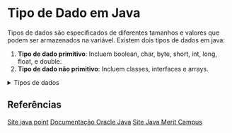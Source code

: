
# Tipo de Dado em Java

Tipos de dados são especificados de diferentes tamanhos e valores que podem ser armazenados na variável. Existem dois tipos de dados em java:

1. **Tipo de dado primitivo**: Incluem boolean, char, byte, short, int, long, float, e double.
2. **Tipo de dado não primitivo**: Incluem classes, interfaces e arrays.

<details>
  <summary> Tipos de dados </summary>  
  
## Tipos de dados primitivos em java
|Tipo |Valores em bytes|Valores                            |
|---  |---            |---                                |
|boolean|1            |**true** ou **false**              |
|char |1              |'\u0000' até '\uFFFF'              |
|byte |1              |-128 até +127                      |
|short|2             |'\u0000' até '\uFFFF'              |
|int  |4             |-2.147.483.648 até +2.147.483.647  |
|long |8             |-9,223,372,036,854,775,808 até 9,223,372,036,854,775,807                    |
|float|4             |-3.402923E+38 até +3.402923E+38  |
|double|8             |-1.79769313E+308 até +1.79769313E+308  |

fonte: [Oracle documentation](https://docs.oracle.com/javase/tutorial/java/nutsandbolts/datatypes.html)

## Exemplo de tipos de dados

<details>
  <summary> Código fonte de alguns exemplos do uso de tipos de dados </summary>  
  
  ``` java
  public static void exemplosVariaveis() {
    	
    	  // Exemplo número inteiro
        int idade = 5;
        // Exemplo número de precisão
        float altura = 1.85f;
        // Exemplo número de precisão dupla (até 15 casas após a virgula)
        double numeroPI = 3.1415926562;
        // Exemplo de do tipo Char
        char umaLetra = 'D';
        // Exemplo de do tipo Char
        boolean souPessoa = true;
        // Exemplo de do tipo Char
        String meuTexto = "Hello";     
                
        // Imprimindo os valores
        System.out.println("Minha idade é " + idade);
        System.out.println("Minha altura é " + altura);
        System.out.println("O numero PI é aproximadamente " + numeroPI);
        System.out.println("Eu sou uma pessoa ? " + souPessoa);
        System.out.println("Um texto qualquer " + meuTexto);
    }
  
  ```
</details>

## Tipo de dado boolean
O tipo de dado boolean é usado para armazenar somente dois possíveis valores: verdadeiro e falso. Este tipo de dado é usado por sinalizadores simples que localizam condições verdadeira/falsa.

Especifica um bit de informação, mas o "tamanho" não pode ser especificado precisamente.

Exemplo:   
``` java 
boolean one = false; 
```

## Tipo de dado byte
É um exemplo de um tipo de dado primitivo. É um inteiro de complemento de dois com assinatura de 8 bits. Sua faixa de valor está entre -128 até 127 (inclusive). Valor mínimo é -128 e o valor máximo é 127. Seu valor padrão é 0 (zero).

O tipo de dado byte é usado para salvar em memória grandes matrizes onde a memória salva é muito requisitada. Isso economiza espaço porque um byte é quatro vezes menor que um número inteiro. Também pode ser usado no lugar de tipos de dados "int".

Exemplo: 
``` java
byte a = 10, byte b = -20;
```
## Tipo de dado short
O tipo de dado short é um inteiro de complemento de dois com assinatura de 16 bits. Sua faixa de valor está entre -32.768 até 32.767 (inclusive). Seu valor mínimo é -32.768 e valor máximo é 32.767. Seu valor padrão é 0 (zero).

O tipo de data short também pode ser usado para economizar memória assim como o tipo de dado byte. Um tipo de dado short é duas vezes menor que um inteiro.

Exemplo: 
``` java
short s = 10000, short r = -5000;
```

## Tipo de dado int
O tipo de dado int é um inteiro de complemento de dois com assinatura de 32 bits. Sua faixa de valor está entre -2.147.483.648 (-2³¹) até 2.147.483.647 (2³¹?¹) (inclusive). Seu valor mínimo é -2.147.483.648 e valor máximo é 2.147.483.647. Seu valor padrão é 0 (zero).

O tipo de dado int geralmente é usado como um tipo de dado padrão para valores inteiros sem nenhum problema de memória.

Exemplo: 
``` java
int a  = 100000, int b = -200000;
```
## Tipo de dado long
O tipo de dado long é um inteiro de complemento de dois com assinatura de 64 bits. Sua faixa de valor está entre -9.223.372.036.854.775.808 (-2?³) até 9.223.372.036.854.775.807 (2?³?¹) (inclusive). Seu valor mínimo é -9.223.372.036.854.775.808 e o valor máximo é de 9.223.372.036.854.775.807. O valor padrão é 0 (zero). O tipo de dado long é usado quando você precisa de uma faixa de valores maior do que a fornecida por int.

Exemplo: 
``` java
long a = 100000L, long b = -200000L;
```
## Tipo de dado float
O tipo de dado float é um ponto flutuante IEEE 754 de 32 bits de precisão única. Sua faixa de valor é ilimitada. É recomendado usar um ponto flutuante (em vez de double) se você precisar economizar memória em grandes arrays (matrizes) de número de ponto flutuante. O tipo de dado float nunca deve ser usado para valores precisos, como moeda. Seu valor padrão é 0.0f.

Exemplo: 
``` java
float f1 = 234.5f;
```
## Tipo de dado double
O tipo de dado double é um ponto flutuante IEEE 754 de 64 bits de precisão dupla. Seu valor é ilimitado. O tipo de dado double é geralmente usado para valores decimais assim como float. O tipo de dado double também não deve ser usado para precisar valores, como moeda. Seu valor padrão é 0.0d.

Exemplo: 
``` java
double d1 = 12.3;
```
## Tipo de dado char
O tipo de dado char é um único caractere unicode de 16 bits. Sua faixa de valor está entre '\u0000' (ou 0) até '\uffff' (ou 65.535 inclusive). O tipo de data char é usado para para armazenar caracteres.

Exemplo: 
``` java
char letraA = 'A';
```

## Por que char usa 2 bytes em java e o que é \u0000?
É porque o java usa o sistema unicode e não o sistema de código ASCII. O \u0000 é o intervalo mais baixo do sistema unicode. Para obter uma explicação detalhada sobre unicode, visite a próxima página.

## Material adicional
[Documentação Oracle tipos](https://docs.oracle.com/javase/specs/jls/se7/html/jls-4.html#jls-4.2.3)
</details>

## Referências

[Site java point](https://www.javatpoint.com/pt/tipo-de-dado-em-java#:~:text=Java%20%C3%A9%20uma%20linguagem%20de%20programa%C3%A7%C3%A3o%20estaticamente%20tipada.,%202%20byte%20%204%20more%20rows%20)
[Documentação Oracle Java](https://docs.oracle.com/javase/tutorial/java/nutsandbolts/datatypes.html)
[Site Java Merit Campus](http://java.meritcampus.com/core-java-topics/java-data-types)
